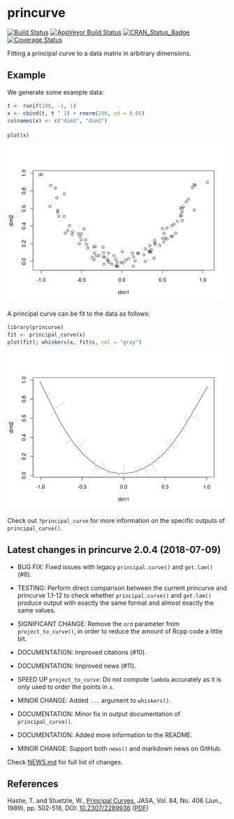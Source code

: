 
<!-- README.md is generated from README.Rmd. Please edit that file -->
princurve
=========

[![Build Status](https://travis-ci.org/dynverse/princurve.svg?branch=master)](https://travis-ci.org/dynverse/princurve) [![AppVeyor Build Status](https://ci.appveyor.com/api/projects/status/github/dynverse/princurve?branch=master&svg=true)](https://ci.appveyor.com/project/dynverse/princurve) [![CRAN\_Status\_Badge](https://www.r-pkg.org/badges/version/princurve)](https://cran.r-project.org/package=princurve) [![Coverage Status](https://codecov.io/gh/dynverse/princurve/branch/master/graph/badge.svg)](https://codecov.io/gh/dynverse/princurve?branch=master)

Fitting a principal curve to a data matrix in arbitrary dimensions.

Example
-------

We generate some example data:

``` r
t <- runif(100, -1, 1)
x <- cbind(t, t ^ 2) + rnorm(200, sd = 0.05)
colnames(x) <- c("dim1", "dim2")

plot(x)
```

![](man/figures/README_example_data-1.png)

A principal curve can be fit to the data as follows:

``` r
library(princurve)
fit <- principal_curve(x)
plot(fit); whiskers(x, fit$s, col = "gray")
```

![](man/figures/README_example_plot-1.png)

Check out `?principal_curve` for more information on the specific outputs of `principal_curve()`.

<!-- ## Latest changes -->
<!-- This section gets automatically generated from inst/NEWS.md, and also generates inst/NEWS -->
Latest changes in princurve 2.0.4 (2018-07-09)
----------------------------------------------

-   BUG FIX: Fixed issues with legacy `principal.curve()` and `get.lam()` (\#8).

-   TESTING: Perform direct comparison between the current princurve and princurve 1.1-12 to check whether `principal.curve()` and `get.lam()` produce output with exactly the same format and almost exactly the same values.

-   SIGNIFICANT CHANGE: Remove the `ord` parameter from `project_to_curve()`, in order to reduce the amount of Rcpp code a little bit.

-   DOCUMENTATION: Improved citations (\#10).

-   DOCUMENTATION: Improved news (\#11).

-   SPEED UP `project_to_curve`: Do not compute `lambda` accurately as it is only used to order the points in `x`.

-   MINOR CHANGE: Added `...` argument to `whiskers()`.

-   DOCUMENTATION: Minor fix in output documentation of `principal_curve()`.

-   DOCUMENTATION: Added more information to the README.

-   MINOR CHANGE: Support both `news()` and markdown news on GitHub.

Check [NEWS.md](inst/NEWS.md) for full list of changes.

References
----------

Hastie, T. and Stuetzle, W., [Principal Curves](https://www.jstor.org/stable/2289936), JASA, Vol. 84, No. 406 (Jun., 1989), pp. 502-516, DOI: [10.2307/2289936](http://doi.org/10.2307/2289936) ([PDF](https://web.stanford.edu/~hastie/Papers/principalcurves.pdf))
